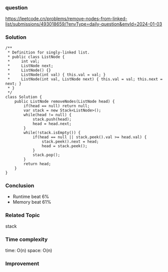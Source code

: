 ### question
https://leetcode.cn/problems/remove-nodes-from-linked-list/submissions/493018659/?envType=daily-question&envId=2024-01-03

### Solution
```
/**
 * Definition for singly-linked list.
 * public class ListNode {
 *     int val;
 *     ListNode next;
 *     ListNode() {}
 *     ListNode(int val) { this.val = val; }
 *     ListNode(int val, ListNode next) { this.val = val; this.next = next; }
 * }
 */
class Solution {
    public ListNode removeNodes(ListNode head) {
        if(head == null) return null;
        var stack = new Stack<ListNode>(); 
        while(head != null) {
            stack.push(head);
            head = head.next;
        }
        while(!stack.isEmpty()) {
            if(head == null || stack.peek().val >= head.val) {
                stack.peek().next = head;
                head = stack.peek();
            }
            stack.pop();
        }
        return head;
    }
}
```
### Conclusion
- Runtime beat 6% 
- Memory beat 61%

### Related Topic
stack


### Time complexity
time: O(n)
space: O(n)

### Improvement